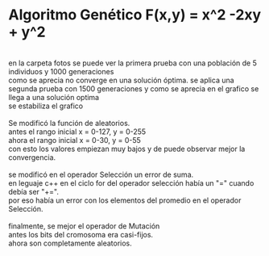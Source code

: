 # Algoritmo Genético F(x,y) = x^2 -2xy + y^2 <br/>
<br/>
en la carpeta fotos se puede ver la primera prueba con una población de 5 individuos y 1000 generaciones<br/>
como se aprecia no converge en una solución óptima.
se aplica una segunda prueba con 1500 generaciones y como se aprecia en el grafico se llega a una solución optima<br/>
se estabiliza el grafico <br/> <br/>
Se modificó la función de aleatorios. <br/>
	antes el rango inicial x = 0-127, y = 0-255 <br/>
	ahora el rango inicial x = 0-30, y = 0-55 <br/>
	con esto los valores empiezan muy bajos y de puede observar mejor la convergencia. <br/>
<br/>
se modificó en el operador Selección un error de suma.  <br/>
	en leguaje c++ en el ciclo for del operador selección había un "=" cuando debía ser "+=". <br/>
	por eso había un error con los elementos del promedio en el operador Selección. <br/>
<br/>
finalmente, se mejor el operador de Mutación <br/>
	antes los bits del cromosoma era casi-fijos. <br/>
	ahora son completamente aleatorios. <br/>


